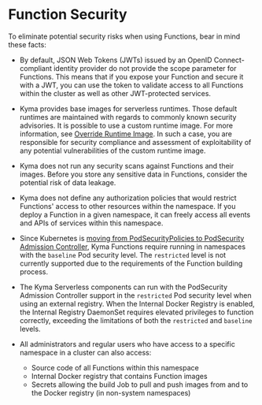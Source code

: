 # Function Security

To eliminate potential security risks when using Functions, bear in mind these facts:

- By default, JSON Web Tokens (JWTs) issued by an OpenID Connect-compliant identity provider do not provide the scope parameter for Functions. This means that if you expose your Function and secure it with a JWT, you can use the token to validate access to all Functions within the cluster as well as other JWT-protected services.

- Kyma provides base images for serverless runtimes. Those default runtimes are maintained with regards to commonly known security advisories. It is possible to use a custom runtime image. For more information, see [Override Runtime Image](tutorials/01-110-override-runtime-image.md). In such a case, you are responsible for security compliance and assessment of exploitability of any potential vulnerabilities of the custom runtime image.

- Kyma does not run any security scans against Functions and their images. Before you store any sensitive data in Functions, consider the potential risk of data leakage.

- Kyma does not define any authorization policies that would restrict Functions' access to other resources within the namespace. If you deploy a Function in a given namespace, it can freely access all events and APIs of services within this namespace.

- Since Kubernetes is [moving from PodSecurityPolicies to PodSecurity Admission Controller](https://kubernetes.io/docs/tasks/configure-pod-container/migrate-from-psp/), Kyma Functions require running in namespaces with the `baseline` Pod security level. The `restricted` level is not currently supported due to the requirements of the Function building process.

- The Kyma Serverless components can run with the PodSecurity Admission Controller support in the `restricted` Pod security level when using an external registry. When the Internal Docker Registry is enabled, the Internal Registry DaemonSet requires elevated privileges to function correctly, exceeding the limitations of both the `restricted` and `baseline` levels.

- All administrators and regular users who have access to a specific namespace in a cluster can also access:

  - Source code of all Functions within this namespace
  - Internal Docker registry that contains Function images
  - Secrets allowing the build Job to pull and push images from and to the Docker registry (in non-system namespaces)
  